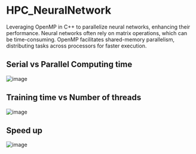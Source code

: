 # HPC_NeuralNetwork
Leveraging OpenMP in C++ to parallelize neural networks, enhancing their performance. Neural networks often rely on matrix operations, which can be time-consuming. OpenMP facilitates shared-memory parallelism, distributing tasks across processors for faster execution.
## Serial vs Parallel Computing time
![image](https://github.com/malathi-1588/HPC_NeuralNetwork/assets/116137959/132ac414-25c1-4802-82a5-7bac83d0128d)

## Training time vs Number of threads
![image](https://github.com/malathi-1588/HPC_NeuralNetwork/assets/116137959/0b237a5e-feda-49f6-8c3b-ca55cd74e8ce)

## Speed up
![image](https://github.com/malathi-1588/HPC_NeuralNetwork/assets/116137959/00cd7bd0-c677-4884-9ef5-787bad9cce5e)



